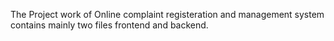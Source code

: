 The Project work of Online complaint registeration and management system contains mainly two files frontend and backend.
